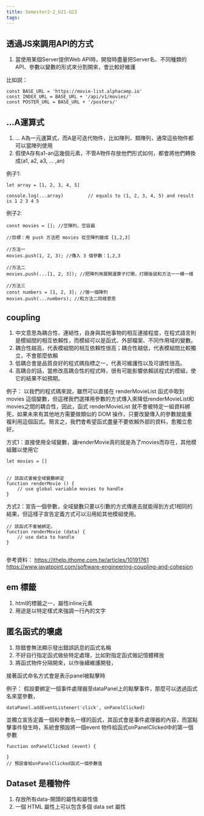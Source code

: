 ```yaml
---
title: Semester2-2_U21-U23
tags:
---
```



## 透過JS來調用API的方式
1. 當使用某個Server提供Web API時，開發時盡量把Server名、不同種類的API、參數以變數的形式來分割開來，會比較好維護

比如説：
```
const BASE_URL = 'https://movie-list.alphacamp.io'
const INDEX_URL = BASE_URL + '/api/v1/movies/'
const POSTER_URL = BASE_URL + '/posters/'
```


## ...A運算式
1. ... A為一元運算式，而A是可迭代物件，比如陣列、類陣列，通常這些物件都可以當陣列使用
2. 假使A存有a1-an這幾個元素，不管A物件存放他們形式如何，都會將他們轉換成(a1, a2, a3, ... ,an)

例子1:
```
let array = [1, 2, 3, 4, 5]

console.log(...array)         // equals to (1, 2, 3, 4, 5) and result is 1 2 3 4 5
```

例子2:

```
const movies = []; //空陣列，空容器

//目標：用 push 方法把 movies 從空陣列變成 [1,2,3]

//方法一
movies.push(1, 2, 3); //傳入 3 個參數：1,2,3

//方法二
movies.push(...[1, 2, 3]); //把陣列用展開運算子打開，打開後就和方法一一模一樣

//方法三
const numbers = [1, 2, 3]; //做一個陣列
movies.push(...numbers); //和方法二同樣意思

```

## coupling
1. 中文意思為耦合性、連結性，自身與其他事物的相互連接程度，在程式語言則是模組間的相互依賴性，而模組可以是函式、外部檔案、不同作用域的變數。
2. 耦合性越高，代表模組間的相互依賴性很高；耦合性越低，代表模組間比較獨立，不會那麼依賴
3. 低耦合會是品質良好的程式碼指標之一，代表可維護性以及可讀性很高。
4. 高耦合的話，當修改高耦合性的程式時，很有可能影響依賴該程式的模組，使它的結果不如預期。



例子：
以我們的程式碼來說，雖然可以直接在 renderMovieList 函式中取到 movies 這個變數，但這裡我們選擇用參數的方式傳入來降低renderMovieList和movies之間的耦合性，因此，函式 renderMovieList 就不會被特定一組資料綁死，如果未來有其他地方需要做類似的 DOM 操作，只要改變傳入的參數就能重
複利用這個函式。簡言之，我們會希望函式盡量不要依賴外部的資料，愈獨立愈好。


方式1：直接使用全域變數，讓renderMovie真的就是為了movies而存在，其他模組難以使用它

```
let movies = []


// 該函式會被全域變數綁定
function renderMovie () {
    // use global variable movies to handle
}
```

方式2：宣告一個參數，全域變數只要以引數的方式傳進去就能得到方式1相同的結果，但這樣子宣告定義方式可以沿用給其他模組使用。
```
// 該函式不會被綁定。
function renderMovie (data) {
    // use data to handle
}


```

參考資料：
https://ithelp.ithome.com.tw/articles/10191761
https://www.javatpoint.com/software-engineering-coupling-and-cohesion



## em 標籤
1. html的標籤之一，屬性inline元素
2. 用途是以特定樣式來強調一行內的文字




## 匿名函式的壞處
1. 除錯會無法顯示發出錯誤訊息的函式名稱
2. 不好自行指定函式做些特定處理，比如對指定函式做記憶體釋放
3. 將函式物件分隔開來，以作後續維護開發，


接著函式命名方式會是表示panel被點擊時

例子： 假設要綁定一個事件處理器至dataPanel上的點擊事件，那麼可以透過函式名來當參數，

```
dataPanel.addEventListener('click', onPanelClicked)
```

並獨立宣告定義一個和參數名一樣的函式，其函式會是事件處理器的內容，而當點擊事件發生時，系統會預設將一個event 物件給函式onPanelClicked中的第一個參數

```
function onPanelClicked (event) {

}
// 預設會給onPanelClicked函式一個參數值
```

## Dataset 是種物件
1. 存放所有data-開頭的屬性和屬性值
2. 一個 HTML 屬性上可以包含多個 data set 屬性